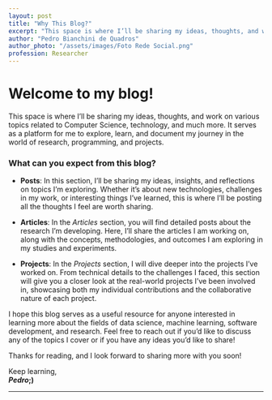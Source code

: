 ```yaml
---
layout: post
title: "Why This Blog?"
excerpt: "This space is where I’ll be sharing my ideas, thoughts, and work on various topics related to Computer Science, technology, and much more. It serves as a platform for me to explore, learn, and document my journey in the world of research, programming, and projects."
author: "Pedro Bianchini de Quadros"
author_photo: "/assets/images/Foto Rede Social.png"
profession: Researcher
---
```


# Welcome to my blog!

This space is where I’ll be sharing my ideas, thoughts, and work on various topics related to Computer Science, technology, and much more. It serves as a platform for me to explore, learn, and document my journey in the world of research, programming, and projects.

### What can you expect from this blog?

- **Posts**: In this section, I’ll be sharing my ideas, insights, and reflections on topics I’m exploring. Whether it’s about new technologies, challenges in my work, or interesting things I’ve learned, this is where I’ll be posting all the thoughts I feel are worth sharing.

- **Articles**: In the *Articles* section, you will find detailed posts about the research I’m developing. Here, I’ll share the articles I am working on, along with the concepts, methodologies, and outcomes I am exploring in my studies and experiments.

- **Projects**: In the *Projects* section, I will dive deeper into the projects I’ve worked on. From technical details to the challenges I faced, this section will give you a closer look at the real-world projects I’ve been involved in, showcasing both my individual contributions and the collaborative nature of each project.

I hope this blog serves as a useful resource for anyone interested in learning more about the fields of data science, machine learning, software development, and research. Feel free to reach out if you’d like to discuss any of the topics I cover or if you have any ideas you’d like to share!

Thanks for reading, and I look forward to sharing more with you soon!

Keep learning,<br>
**_Pedro_;)**

---

